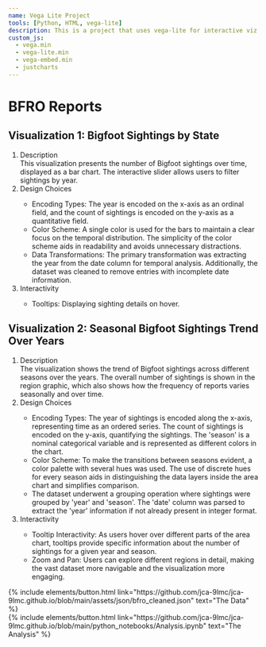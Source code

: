 ```yaml
---
name: Vega Lite Project
tools: [Python, HTML, vega-lite]
description: This is a project that uses vega-lite for interactive viz
custom_js:
  - vega.min
  - vega-lite.min
  - vega-embed.min
  - justcharts
---
```

# BFRO Reports

## Visualization 1: Bigfoot Sightings by State
<vegachart schema-url="{{ site.baseurl }}/assets/json/barchart.json" style="width: 100%"></vegachart>
<ol>
  <li>Description</li>
  This visualization presents the number of Bigfoot sightings over time, displayed as a bar chart. The interactive slider allows users to filter sightings by year.
  <li>Design Choices</li>
    <ul>
      <li>Encoding Types: The year is encoded on the x-axis as an ordinal field, and the count of sightings is encoded on the y-axis as a quantitative field.</li>
      <li>Color Scheme: A single color is used for the bars to maintain a clear focus on the temporal distribution. The simplicity of the color scheme aids in readability and avoids unnecessary distractions.</li>
      <li>Data Transformations: The primary transformation was extracting the year from the date column for temporal analysis. Additionally, the dataset was cleaned to remove entries with incomplete date information.</li>
    </ul>
  <li>Interactivity</li>
    <ul>
      <li>Tooltips: Displaying sighting details on hover.</li>
    </ul>
</ol>

## Visualization 2: Seasonal Bigfoot Sightings Trend Over Years
<vegachart schema-url="{{ site.baseurl }}/assets/json/areachart_season.json" style="width: 100%"></vegachart>
<ol>
	<li>Description</li>
  The visualization shows the trend of Bigfoot sightings across different seasons over the years. The overall number of sightings is shown in the region graphic, which also shows how the frequency of reports varies seasonally and over time.
  <li>Design Choices</li>
    <ul>
      <li>Encoding Types: The year of sightings is encoded along the x-axis, representing time as an ordered series. The count of sightings is encoded on the y-axis, quantifying the sightings. The 'season' is a nominal categorical variable and is represented as different colors in the chart.</li>
      <li>Color Scheme: To make the transitions between seasons evident, a color palette with several hues was used. The use of discrete hues for every season aids in distinguishing the data layers inside the area chart and simplifies comparison.</li>
      <li>The dataset underwent a grouping operation where sightings were grouped by 'year' and 'season'. The 'date' column was parsed to extract the 'year' information if not already present in integer format.</li>
    </ul>
  <li>Interactivity</li>
    <ul>
      <li>Tooltip Interactivity: As users hover over different parts of the area chart, tooltips provide specific information about the number of sightings for a given year and season.</li>
      <li>Zoom and Pan: Users can explore different regions in detail, making the vast dataset more navigable and the visualization more engaging.</li>
    </ul>
</ol>


<div class="left">
{% include elements/button.html link="https://github.com/jca-9lmc/jca-9lmc.github.io/blob/main/assets/json/bfro_cleaned.json" text="The Data" %}
</div>

<div class="right">
{% include elements/button.html link="https://github.com/jca-9lmc/jca-9lmc.github.io/blob/main/python_notebooks/Analysis.ipynb" text="The Analysis" %}
</div>


